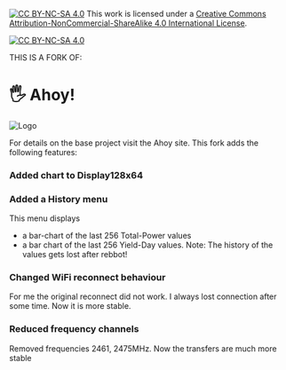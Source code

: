 [![CC BY-NC-SA 4.0][cc-by-nc-sa-shield]][cc-by-nc-sa]
This work is licensed under a
[Creative Commons Attribution-NonCommercial-ShareAlike 4.0 International License][cc-by-nc-sa].

[![CC BY-NC-SA 4.0][cc-by-nc-sa-image]][cc-by-nc-sa]

[cc-by-nc-sa]: https://creativecommons.org/licenses/by-nc-sa/4.0/deed.de
[cc-by-nc-sa-image]: https://licensebuttons.net/l/by-nc-sa/4.0/88x31.png
[cc-by-nc-sa-shield]: https://img.shields.io/badge/License-CC%20BY--NC--SA%204.0-lightgrey.svg

[release-action-badge]: https://github.com/lumapu/ahoy/actions/workflows/compile_release.yml/badge.svg
[release-action-link]: https://github.com/lumapu/ahoy/actions/workflows/compile_release.yml

[dev-action-badge]: https://github.com/lumapu/ahoy/actions/workflows/compile_development.yml/badge.svg
[dev-action-link]: https://github.com/lumapu/ahoy/actions/workflows/compile_development.yml


THIS IS A FORK OF:
# 🖐 Ahoy!
![Logo](https://github.com/lumapu/ahoy/blob/main/doc/logo1_small.png?raw=true)

For details on the base project visit the Ahoy site.
This fork adds the following features:

### Added chart to Display128x64

### Added a History menu
This menu displays
- a bar-chart of the last 256 Total-Power values
- a bar chart of the last 256 Yield-Day values.
Note: The history of the values gets lost after rebbot!

### Changed WiFi reconnect behaviour
For me the original reconnect did not work. I always lost connection after some time.
Now it is more stable.

### Reduced frequency channels
Removed frequencies 2461, 2475MHz. Now the transfers are much more stable
